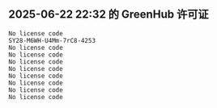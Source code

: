 ## 2025-06-22 22:32 的 GreenHub 许可证
```
No license code
SY28-M6WH-U4Mm-7rC8-4253
No license code
No license code
No license code
No license code
No license code
No license code
No license code
No license code
```
